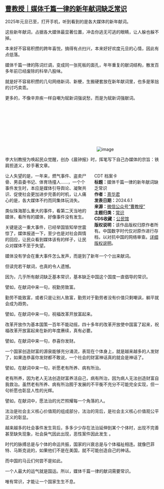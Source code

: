 <!--1735721727000-->
[曹教授｜媒体千篇一律的新年献词缺乏常识](https://chinadigitaltimes.net/chinese/714528.html)
------

<p>2025年元旦已至，打开手机，听到看到的是各大媒体的新年献词。</p><p>这些新年献词，占据各大媒体最显著位置，冲击你逃无可逃的眼睛，让人躲也躲不掉。</p><p>本来好不容易积攒的跨年喜悦，搞得有点扫兴，本来好好欢度元旦的心情，因此有点低落。</p><p>媒体千篇一律的陈词烂调，变成同一张死板的面孔，年年重复的献词结构，散发百多年前已经废除的科举八股味。</p><p>就是好不容易积攒的几句网络新词、新梗，生搬硬套放在新年献词里，也多是笨拙的讨巧卖乖。</p><p>更多的，不像辛弃疾一样自嘲为赋新词强说愁，而是为赋新词强献词。</p><p><img decoding="async" src="data:image/svg+xml,%3Csvg%20xmlns='http://www.w3.org/2000/svg'%20viewBox='0%200%200%200'%3E%3C/svg%3E" alt="image" data-lazy-src="https://chinadigitaltimes.net/chinese/files/2025/01/post-714528-677502ff920de."><noscript><img decoding="async" src="https://chinadigitaltimes.net/chinese/files/2025/01/post-714528-677502ff920de." alt="image"></noscript></p><p>李大钊教授为唤起民众觉醒，创办《晨钟报》时，挥笔写下自己办媒体的宗旨：铁肩担道义，妙手著文章。</p><div style="width:42%;float:right;padding-left:20px;"><div class="su-spoiler su-spoiler-style-fancy su-spoiler-icon-chevron-circle" data-scroll-offset="0" data-anchor-in-url="no"><div class="su-spoiler-title" tabindex="0" role="button"><span class="su-spoiler-icon"></span>CDT 档案卡</div><div class="su-spoiler-content su-u-clearfix su-u-trim"><strong>标题：</strong>媒体千篇一律的新年献词缺乏常识<br><strong>作者：</strong><a href="https://chinadigitaltimes.net/space/曹教授" target="_blank">熹华君</a><br><strong>发表日期：</strong>2024.6.1<br><strong>来源：</strong><a href="https://web.archive.org/web/*/https://mp.weixin.qq.com/s/p34fSXBzY0IMemIgY58Zag" target="_blank">微信公众号“曹教授”</a><br><strong>主题归类：</strong><a href="https://chinadigitaltimes.net/space/常识" target="_blank">常识</a><br><strong>CDS收藏：</strong><a href="https://chinadigitaltimes.net/space/%E5%85%AC%E6%B0%91%E9%A6%86" target="_blank" rel="noopener">公民馆</a><br><strong>版权说明：</strong>该作品版权归原作者所有。中国数字时代仅对原作进行存档，以对抗中国的网络审查。<a href="https://chinadigitaltimes.net/chinese/copyright">详细版权说明</a>。</div></div></div><p>让人失望的是，一年来，燃气事件、盗卖尸骨、男县委书记、体育场撞人……，一个个事件发生时，本应是媒体引导舆论、凝聚共识、促使社会更加进步完善的时机，让人痛心的是，各大媒体不约而同集体玩消失。</p><p>类似珠海那么重大的事件，看第二天当地的媒体，看所有的媒体，好像事件没有发生。</p><p>关键是这一重大事件，已经举国皆知举世震惊了，媒体报道一下，至少也是对社会舆情的回应，让民众看到媒体该有的样子，让民众对媒体不至于失望。</p><p>媒体没有学会在重大事件怎么发声，而是到了新年一个个出来献词。</p><p>但读完若干献词，也真的令人遗憾。</p><p>因为，几乎所有献词缺乏基本常识，基本缺乏中国这个国度一直倡导的常识。</p><p>譬如，在献词中来一句，祝勤劳致富。</p><p>勤劳不能致富，或者只是让别人致富，勤劳对于勤劳者没有价值只剩嘲讽，躺平就会成为趋势。</p><p>譬如，在献词中来一句，祝福改革开放富起来。</p><p>改革开放作为基本国策一百年不能动摇，四十多年的改革开放使中国富了起来，祝福改革开放富起来在新的年度赓续，真有必要。</p><p>譬如，在献词中来一句，恭喜你发财。</p><p>一个国家创造财富的源泉能够充分涌流，表现在个体身上，就是越来越多的人发财了，如果连恭喜你发财都不敢说，一个社会的财富神话真的就会是神话了。</p><p>譬如，在献词中来一句，祈愿老有所养、病有所治。</p><p>老有所养，因为老人无法创造财富养活自己，病有所治，因为病人无法创造财富自我救治。虽然老有所养、病有所治囿于发展的不平衡不充分不可能完全实现，但一句祈愿也彰显人性的光辉。</p><p>譬如，在献词中，愿法治的光芒照耀每一个角落的人。</p><p>法治是社会主义核心价值观的组成部分，法治的背后，是社会主义核心价值观公平正义的彰显。</p><p>越来越多的社会事件发生背后，多多少少存在法治延伸到某个个体时，出现不完善甚至缺失现象，社会戾气因此出现，恶性案件因此发生 。</p><p>时代的脉搏总是与个体的命运共振，国家的兴衰总是与个体福祉相连。就像巴菲特、马斯克说的，如果他们不是在美国，就不可能创造自己的神话。</p><p>而中国的马云们何尝不是如此。</p><p>一个人最大的运气就是国运。所以，媒体千篇一律的献词需要常识。</p><p>唯有常识，才能让一个国家生生不息。</p><div class="addtoany_share_save_container addtoany_content addtoany_content_bottom"><div class="a2a_kit a2a_kit_size_32 addtoany_list" data-a2a-url="https://chinadigitaltimes.net/chinese/714528.html" data-a2a-title="曹教授｜媒体千篇一律的新年献词缺乏常识"><a class="a2a_button_facebook" href="https://www.addtoany.com/add_to/facebook?linkurl=https%3A%2F%2Fchinadigitaltimes.net%2Fchinese%2F714528.html&amp;linkname=%E6%9B%B9%E6%95%99%E6%8E%88%EF%BD%9C%E5%AA%92%E4%BD%93%E5%8D%83%E7%AF%87%E4%B8%80%E5%BE%8B%E7%9A%84%E6%96%B0%E5%B9%B4%E7%8C%AE%E8%AF%8D%E7%BC%BA%E4%B9%8F%E5%B8%B8%E8%AF%86" title="Facebook" rel="nofollow noopener" target="_blank"></a><a class="a2a_button_twitter" href="https://www.addtoany.com/add_to/twitter?linkurl=https%3A%2F%2Fchinadigitaltimes.net%2Fchinese%2F714528.html&amp;linkname=%E6%9B%B9%E6%95%99%E6%8E%88%EF%BD%9C%E5%AA%92%E4%BD%93%E5%8D%83%E7%AF%87%E4%B8%80%E5%BE%8B%E7%9A%84%E6%96%B0%E5%B9%B4%E7%8C%AE%E8%AF%8D%E7%BC%BA%E4%B9%8F%E5%B8%B8%E8%AF%86" title="Twitter" rel="nofollow noopener" target="_blank"></a><a class="a2a_button_telegram" href="https://www.addtoany.com/add_to/telegram?linkurl=https%3A%2F%2Fchinadigitaltimes.net%2Fchinese%2F714528.html&amp;linkname=%E6%9B%B9%E6%95%99%E6%8E%88%EF%BD%9C%E5%AA%92%E4%BD%93%E5%8D%83%E7%AF%87%E4%B8%80%E5%BE%8B%E7%9A%84%E6%96%B0%E5%B9%B4%E7%8C%AE%E8%AF%8D%E7%BC%BA%E4%B9%8F%E5%B8%B8%E8%AF%86" title="Telegram" rel="nofollow noopener" target="_blank"></a><a class="a2a_button_reddit" href="https://www.addtoany.com/add_to/reddit?linkurl=https%3A%2F%2Fchinadigitaltimes.net%2Fchinese%2F714528.html&amp;linkname=%E6%9B%B9%E6%95%99%E6%8E%88%EF%BD%9C%E5%AA%92%E4%BD%93%E5%8D%83%E7%AF%87%E4%B8%80%E5%BE%8B%E7%9A%84%E6%96%B0%E5%B9%B4%E7%8C%AE%E8%AF%8D%E7%BC%BA%E4%B9%8F%E5%B8%B8%E8%AF%86" title="Reddit" rel="nofollow noopener" target="_blank"></a><a class="a2a_button_whatsapp" href="https://www.addtoany.com/add_to/whatsapp?linkurl=https%3A%2F%2Fchinadigitaltimes.net%2Fchinese%2F714528.html&amp;linkname=%E6%9B%B9%E6%95%99%E6%8E%88%EF%BD%9C%E5%AA%92%E4%BD%93%E5%8D%83%E7%AF%87%E4%B8%80%E5%BE%8B%E7%9A%84%E6%96%B0%E5%B9%B4%E7%8C%AE%E8%AF%8D%E7%BC%BA%E4%B9%8F%E5%B8%B8%E8%AF%86" title="WhatsApp" rel="nofollow noopener" target="_blank"></a><a class="a2a_button_email" href="https://www.addtoany.com/add_to/email?linkurl=https%3A%2F%2Fchinadigitaltimes.net%2Fchinese%2F714528.html&amp;linkname=%E6%9B%B9%E6%95%99%E6%8E%88%EF%BD%9C%E5%AA%92%E4%BD%93%E5%8D%83%E7%AF%87%E4%B8%80%E5%BE%8B%E7%9A%84%E6%96%B0%E5%B9%B4%E7%8C%AE%E8%AF%8D%E7%BC%BA%E4%B9%8F%E5%B8%B8%E8%AF%86" title="Email" rel="nofollow noopener" target="_blank"></a><a class="a2a_button_copy_link" href="https://www.addtoany.com/add_to/copy_link?linkurl=https%3A%2F%2Fchinadigitaltimes.net%2Fchinese%2F714528.html&amp;linkname=%E6%9B%B9%E6%95%99%E6%8E%88%EF%BD%9C%E5%AA%92%E4%BD%93%E5%8D%83%E7%AF%87%E4%B8%80%E5%BE%8B%E7%9A%84%E6%96%B0%E5%B9%B4%E7%8C%AE%E8%AF%8D%E7%BC%BA%E4%B9%8F%E5%B8%B8%E8%AF%86" title="Copy Link" rel="nofollow noopener" target="_blank"></a><a class="a2a_dd addtoany_share_save addtoany_share" href="https://www.addtoany.com/share"></a></div></div>
